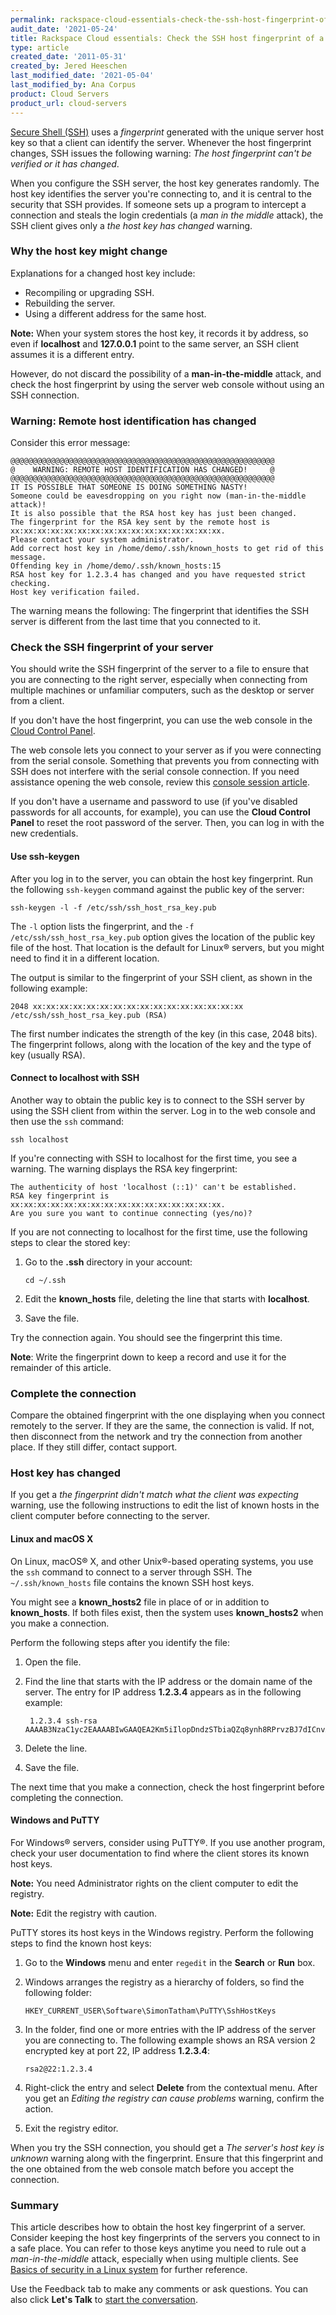 ```yaml
---
permalink: rackspace-cloud-essentials-check-the-ssh-host-fingerprint-of-a-server-with-the-web-console
audit_date: '2021-05-24'
title: Rackspace Cloud essentials: Check the SSH host fingerprint of a server with the web console
type: article
created_date: '2011-05-31'
created_by: Jered Heeschen
last_modified_date: '2021-05-04'
last_modified_by: Ana Corpus
product: Cloud Servers
product_url: cloud-servers
---
```


[Secure Shell (SSH)](/support/how-to/connecting-to-linux-from-windows-by-using-putty)
uses a *fingerprint* generated with the unique server host key so that a client can
identify the server. Whenever the host fingerprint changes, SSH issues the following
warning: *The host fingerprint can't be verified or it has changed*.

When you configure the SSH server, the host key generates randomly. The host key
identifies the server you're connecting to, and it is central to the security that
SSH provides. If someone sets up a program to intercept a connection and steals the
login credentials (a *man in the middle* attack), the SSH client gives only a
*the host key has changed* warning.

### Why the host key might change

Explanations for a changed host key include:

- Recompiling or upgrading SSH. 
- Rebuilding the server.
- Using a different address for the same host.  

**Note:** When your system stores the host key, it records it by address, so even
if **localhost** and **127.0.0.1** point to the same server, an SSH client assumes
it is a different entry.

However, do not discard the possibility of a **man-in-the-middle** attack, and check
the host fingerprint by using the server web console without using an SSH connection.

### Warning: Remote host identification has changed

Consider this error message:

    @@@@@@@@@@@@@@@@@@@@@@@@@@@@@@@@@@@@@@@@@@@@@@@@@@@@@@@@@@@
    @    WARNING: REMOTE HOST IDENTIFICATION HAS CHANGED!     @
    @@@@@@@@@@@@@@@@@@@@@@@@@@@@@@@@@@@@@@@@@@@@@@@@@@@@@@@@@@@
    IT IS POSSIBLE THAT SOMEONE IS DOING SOMETHING NASTY!
    Someone could be eavesdropping on you right now (man-in-the-middle attack)!
    It is also possible that the RSA host key has just been changed.
    The fingerprint for the RSA key sent by the remote host is
    xx:xx:xx:xx:xx:xx:xx:xx:xx:xx:xx:xx:xx:xx:xx:xx.
    Please contact your system administrator.
    Add correct host key in /home/demo/.ssh/known_hosts to get rid of this message.
    Offending key in /home/demo/.ssh/known_hosts:15
    RSA host key for 1.2.3.4 has changed and you have requested strict checking.
    Host key verification failed.

The warning means the following: The fingerprint that identifies the SSH
server is different from the last time that you connected to it.

### Check the SSH fingerprint of your server

You should write the SSH fingerprint of the server to a file to ensure that you are
connecting to the right server, especially when connecting from multiple machines or
unfamiliar computers, such as the desktop or server from a client.

If you don't have the host fingerprint, you can use the web console in the
[Cloud Control Panel](https://login.rackspace.com).

The web console lets you connect to your server as if you were connecting from the
serial console. Something that prevents you from connecting with SSH does not
interfere with the serial console connection. If you need assistance opening the web
console, review this [console session article](/support/how-to/start-a-console-session).

If you don't have a username and password to use (if you've disabled passwords for
all accounts, for example), you can use the **Cloud Control Panel** to reset the
root password of the server. Then, you can log in with the new credentials. 

#### Use ssh-keygen

After you log in to the server, you can obtain the host key fingerprint. Run the
following `ssh-keygen` command against the public key of the server:

    ssh-keygen -l -f /etc/ssh/ssh_host_rsa_key.pub

The `-l` option lists the fingerprint, and the `-f /etc/ssh/ssh_host_rsa_key.pub` option
gives the location of the public key file of the host. That location is the default for
Linux&reg; servers, but you might need to find it in a different location.

The output is similar to the fingerprint of your SSH client, as shown in
the following example:

    2048 xx:xx:xx:xx:xx:xx:xx:xx:xx:xx:xx:xx:xx:xx:xx:xx /etc/ssh/ssh_host_rsa_key.pub (RSA)

The first number indicates the strength of the key (in this case, 2048 bits). The
fingerprint follows, along with the location of the key and the type of key (usually RSA).

#### Connect to localhost with SSH

Another way to obtain the public key is to connect to the SSH server by using the SSH
client from within the server. Log in to the web console and then use the `ssh` command:

    ssh localhost

If you're connecting with SSH to localhost for the first time, you see a warning. The
warning displays the RSA key fingerprint: 

    The authenticity of host 'localhost (::1)' can't be established.
    RSA key fingerprint is xx:xx:xx:xx:xx:xx:xx:xx:xx:xx:xx:xx:xx:xx:xx:xx.
    Are you sure you want to continue connecting (yes/no)?

If you are not connecting to localhost for the first time, use the following steps to
clear the stored key:

1. Go to the **.ssh** directory in your account:

       cd ~/.ssh

2. Edit the **known_hosts** file, deleting the line that starts with **localhost**. 

3. Save the file.

Try the connection again. You should see the fingerprint this time.

**Note**: Write the fingerprint down to keep a record and use it for the remainder of this article.

### Complete the connection

Compare the obtained fingerprint with the one displaying when you connect remotely to the server.
If they are the same, the connection is valid. If not, then disconnect from the network and try the
connection from another place. If they still differ, contact support.

### Host key has changed

If you get a *the fingerprint didn't match what the client was expecting* warning, use the
following instructions to edit the list of known hosts in the client computer before
connecting to the server.

#### Linux and macOS X

On Linux, macOS&reg; X, and other Unix&reg;-based operating systems, you use the `ssh` command
to connect to a server through SSH. The ` ~/.ssh/known_hosts` file contains the known SSH host keys.

You might see a **known_hosts2** file in place of or in addition to **known_hosts**. If both
files exist, then the system uses **known_hosts2** when you make a connection.

Perform the following steps after you identify the file:

1. Open the file.
2. Find the line that starts with the IP address or the domain name of the server.
   The entry for IP address **1.2.3.4** appears as in the following example:

        1.2.3.4 ssh-rsa AAAAB3NzaC1yc2EAAAABIwGAAQEA2Km5iIlopDndzSTbiaQZq8ynh8RPrvzBJ7dICnvAZWuH/YeNO+9DPnngzsOiYazwRD/CRSGEGRY6tS3GLclFO3Ae370aafbcq...

3. Delete the line.
4. Save the file.

The next time that you make a connection, check the host fingerprint before completing
the connection.

####  Windows and PuTTY

For Windows&reg; servers, consider using PuTTY&reg;. If you use another program,
check your user documentation to find where the client stores its known host keys.

**Note:** You need Administrator rights on the client computer to edit the registry.

**Note:** Edit the registry with caution.

PuTTY stores its host keys in the Windows registry. Perform the following steps
to find the known host keys:

1. Go to the **Windows** menu and enter `regedit` in the **Search** or **Run** box.

2. Windows arranges the registry as a hierarchy of folders, so find the following folder:

       HKEY_CURRENT_USER\Software\SimonTatham\PuTTY\SshHostKeys

3. In the folder, find one or more entries with the IP address of the server you are
   connecting to. The following example shows an RSA version 2 encrypted key at port 22,
   IP address **1.2.3.4**:

       rsa2@22:1.2.3.4

3. Right-click the entry and select **Delete** from the contextual menu. After you get an
   *Editing the registry can cause problems* warning, confirm the action.

4. Exit the registry editor.

When you try the SSH connection, you should get a *The server's host key is unknown* warning
along with the fingerprint. Ensure that this fingerprint and the one obtained from the web
console match before you accept the connection.

###  Summary

This article describes how to obtain the host key fingerprint of a server. Consider keeping
the host key fingerprints of the servers you connect to in a safe place. You can refer to
those keys anytime you need to rule out a *man-in-the-middle* attack, especially when
using multiple clients. See [Basics of security in a Linux system](/support/how-to/basic-cloud-server-security)
for further reference.

Use the Feedback tab to make any comments or ask questions. You can also click
**Let's Talk** to [start the conversation](https://www.rackspace.com/).
